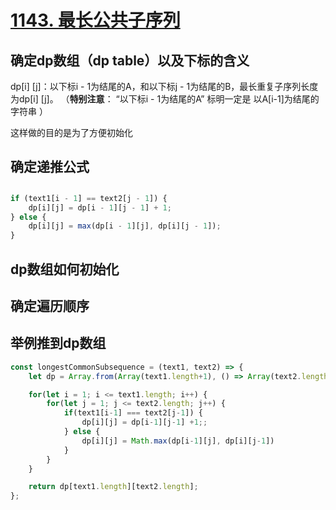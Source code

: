 # [1143. 最长公共子序列](https://leetcode.cn/problems/longest-common-subsequence/)

## 确定dp数组（dp table）以及下标的含义

dp[i] [j]：以下标i - 1为结尾的A，和以下标j - 1为结尾的B，最长重复子序列长度为dp[i] [j]。 （**特别注意**： “以下标i - 1为结尾的A” 标明一定是 以A[i-1]为结尾的字符串 ）

这样做的目的是为了方便初始化

## 确定递推公式

## 

```js
if (text1[i - 1] == text2[j - 1]) {
    dp[i][j] = dp[i - 1][j - 1] + 1;
} else {
    dp[i][j] = max(dp[i - 1][j], dp[i][j - 1]);
}
```



## dp数组如何初始化

## 确定遍历顺序

## 举例推到dp数组

```js
const longestCommonSubsequence = (text1, text2) => {
    let dp = Array.from(Array(text1.length+1), () => Array(text2.length+1).fill(0));

    for(let i = 1; i <= text1.length; i++) {
        for(let j = 1; j <= text2.length; j++) {
            if(text1[i-1] === text2[j-1]) {
                dp[i][j] = dp[i-1][j-1] +1;;
            } else {
                dp[i][j] = Math.max(dp[i-1][j], dp[i][j-1])
            }
        }
    }

    return dp[text1.length][text2.length];
};
```

